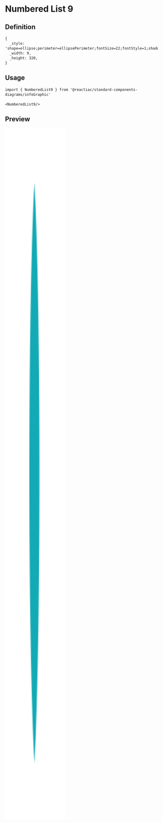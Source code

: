 # Numbered List 9

## Definition

```
{
  _style: 'shape=ellipse;perimeter=ellipsePerimeter;fontSize=22;fontStyle=1;shadow=0;strokeColor=#ffffff;fillColor=#12AAB5;strokeWidth=4;fontColor=#ffffff;align=center;whiteSpace=wrap;html=1;',
  _width: 9,
  _height: 320,
}
```

## Usage

```
import { NumberedList9 } from '@reactiac/standard-components-diagrams/infoGraphic'

<NumberedList9/>
```

## Preview

<img src="./numbered-list-9.png" width="200"/>
